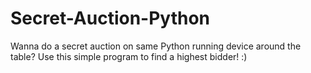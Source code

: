 # Secret-Auction-Python
Wanna do a secret auction on same Python running device around the table? Use this simple program to find a highest bidder! :)
